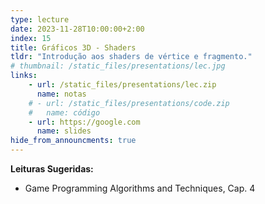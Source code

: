 ```yaml
---
type: lecture
date: 2023-11-28T10:00:00+2:00
index: 15
title: Gráficos 3D - Shaders
tldr: "Introdução aos shaders de vértice e fragmento."
# thumbnail: /static_files/presentations/lec.jpg
links: 
    - url: /static_files/presentations/lec.zip
      name: notas
    # - url: /static_files/presentations/code.zip
    #   name: código
    - url: https://google.com
      name: slides
hide_from_announcments: true
---
```

**Leituras Sugeridas:**
- Game Programming Algorithms and Techniques, Cap. 4